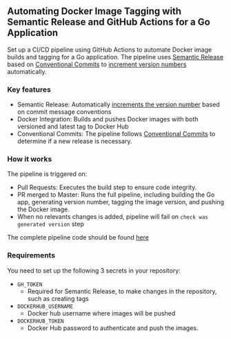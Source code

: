 ## Automating Docker Image Tagging with Semantic Release and GitHub Actions for a Go Application
Set up a CI/CD pipeline using GitHub Actions to automate Docker image builds and tagging for a Go application. The pipeline uses [Semantic Release](https://semantic-release.gitbook.io/semantic-release) based on [Conventional Commits](https://github.com/angular/angular/blob/main/CONTRIBUTING.md#-commit-message-format) to [increment version numbers](https://semver.org/) automatically.

### Key features
- Semantic Release: Automatically [increments the version number](https://semver.org/) based on commit message conventions
- Docker Integration: Builds and pushes Docker images with both versioned and latest tag to Docker Hub
- Conventional Commits: The pipeline follows [Conventional Commits](https://github.com/angular/angular/blob/main/CONTRIBUTING.md#-commit-message-format) to determine if a new release is necessary.

### How it works
The pipeline is triggered on:
- Pull Requests: Executes the build step to ensure code integrity.
- PR merged to Master: Runs the full pipeline, including building the Go app, generating version number, tagging the image version, and pushing the Docker image.
- When no relevants changes is added, pipeline will fail on `check was generated version` step

The complete pipeline code should be found [here](.github/workflows/ci-cd.yaml)

### Requirements

You need to set up the following 3 secrets in your repository:

- `GH_TOKEN`
   - Required for Semantic Release, to make changes in the repository, such as creating tags
- `DOCKERHUB_USERNAME`
   - Docker hub username where images will be pushed
- `DOCKERHUB_TOKEN`
   - Docker Hub password to authenticate and push the images.